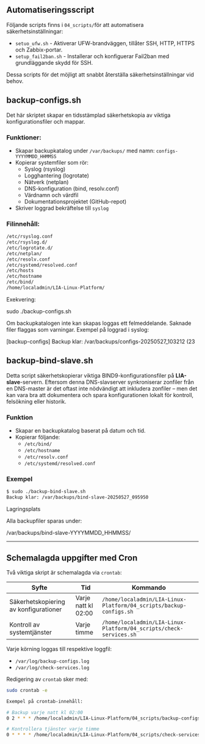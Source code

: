 ## Automatiseringsscript 

Följande scripts finns i `04_scripts/`för att automatisera säkerhetsinställningar:

- `setuo_ufw.sh` - Aktiverar UFW-brandväggen, tillåter SSH, HTTP, HTTPS och Zabbix-portar.
- `setup_fail2ban.sh` - Installerar och konfiguerar Fail2ban med grundläggande skydd för SSH.

Dessa scripts för det möjligt att snabbt återställa säkerhetsinställningar vid behov. 



## backup-configs.sh

Det här skriptet skapar en tidsstämplad säkerhetskopia av viktiga konfigurationsfiler och mappar.

### Funktioner:
- Skapar backupkatalog under `/var/backups/` med namn: `configs-YYYYMMDD_HHMMSS`
- Kopierar systemfiler som rör:
  - Syslog (rsyslog)
  - Logghantering (logrotate)
  - Nätverk (netplan)
  - DNS-konfiguration (bind, resolv.conf)
  - Värdnamn och värdfil
  - Dokumentationsprojektet (GitHub-repot)
- Skriver loggrad bekräftelse till `syslog`

### Filinnehåll:
```bash
/etc/rsyslog.conf
/etc/rsyslog.d/
/etc/logrotate.d/
/etc/netplan/
/etc/resolv.conf
/etc/systemd/resolved.conf
/etc/hosts
/etc/hostname
/etc/bind/
/home/localadmin/LIA-Linux-Platform/
```
Exekvering:

sudo ./backup-configs.sh

Om backupkatalogen inte kan skapas loggas ett felmeddelande. Saknade filer flaggas som varningar.
Exempel på loggrad i syslog:

[backup-configs] Backup klar: /var/backups/configs-20250527_103212 (23 



## backup-bind-slave.sh

Detta script säkerhetskopierar viktiga BIND9-konfigurationsfiler på **LIA-slave**-servern. Eftersom denna DNS-slavserver synkroniserar zonfiler från en DNS-master är det oftast inte nödvändigt att inkludera zonfiler – men det kan vara bra att dokumentera och spara konfigurationen lokalt för kontroll, felsökning eller historik.

### Funktion
- Skapar en backupkatalog baserat på datum och tid.
- Kopierar följande:
  - `/etc/bind/`
  - `/etc/hostname`
  - `/etc/resolv.conf`
  - `/etc/systemd/resolved.conf`

### Exempel

```bash
$ sudo ./backup-bind-slave.sh
Backup klar: /var/backups/bind-slave-20250527_095950
```

Lagringsplats

Alla backupfiler sparas under:

/var/backups/bind-slave-YYYYMMDD_HHMMSS/



---

## Schemalagda uppgifter med Cron

Två viktiga skript är schemalagda via `crontab`:

| Syfte              | Tid                    | Kommando                                                        |
|-------------------|------------------------|-----------------------------------------------------------------|
| Säkerhetskopiering av konfigurationer | Varje natt kl 02:00 | `/home/localadmin/LIA-Linux-Platform/04_scripts/backup-configs.sh` |
| Kontroll av systemtjänster              | Varje timme           | `/home/localadmin/LIA-Linux-Platform/04_scripts/check-services.sh`  |

Varje körning loggas till respektive loggfil:

- `/var/log/backup-configs.log`
- `/var/log/check-services.log`

Redigering av `crontab` sker med:
```bash
sudo crontab -e

Exempel på crontab-innehåll:

# Backup varje natt kl 02:00
0 2 * * * /home/localadmin/LIA-Linux-Platform/04_scripts/backup-configs.sh >> /var/log/backup-configs.log 2>&1

# Kontrollera tjänster varje timme
0 * * * * /home/localadmin/LIA-Linux-Platform/04_scripts/check-services.sh >> /var/l
